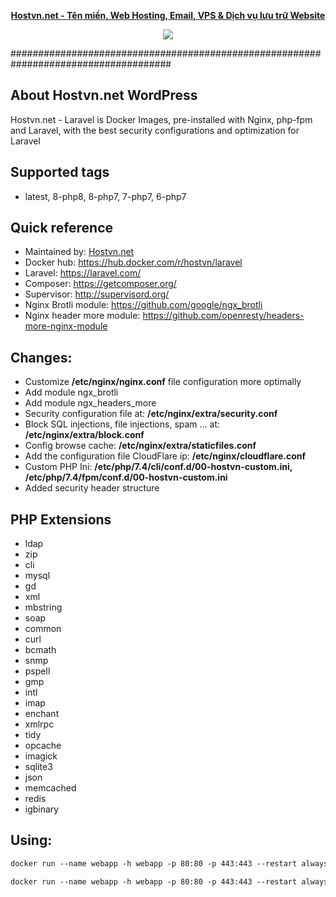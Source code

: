 
<p align="center"><strong><a href="https://hostvn.net">Hostvn.net - Tên miền, Web Hosting, Email, VPS &amp; Dịch vụ lưu trữ Website</a></strong></p>
<p align="center"> <img src="https://blog.hostvn.net/wp-content/uploads/2020/07/logo-big-2.png" /> </p>

#####################################################################################

## About Hostvn.net WordPress

Hostvn.net - Laravel is Docker Images, pre-installed with Nginx, php-fpm and Laravel, with the best security configurations and optimization for Laravel

## Supported tags

- latest, 8-php8, 8-php7, 7-php7, 6-php7

## Quick reference

- Maintained by: <a href="https://hostvn.net">Hostvn.net</a>
- Docker hub: https://hub.docker.com/r/hostvn/laravel
- Laravel: https://laravel.com/
- Composer: https://getcomposer.org/
- Supervisor: http://supervisord.org/
- Nginx Brotli module: https://github.com/google/ngx_brotli
- Nginx header more module: https://github.com/openresty/headers-more-nginx-module

## Changes:

- Customize <b>/etc/nginx/nginx.conf</b> file configuration more optimally
- Add module ngx_brotli
- Add module ngx_headers_more
- Security configuration file at: <b>/etc/nginx/extra/security.conf</b>
- Block SQL injections, file injections, spam ... at: <b>/etc/nginx/extra/block.conf</b>
- Config browse cache: <b>/etc/nginx/extra/staticfiles.conf</b>
- Add the configuration file CloudFlare ip: <b>/etc/nginx/cloudflare.conf</b>
- Custom PHP Ini: <b>/etc/php/7.4/cli/conf.d/00-hostvn-custom.ini, /etc/php/7.4/fpm/conf.d/00-hostvn-custom.ini</b>
- Added security header structure

## PHP Extensions

- ldap
- zip
- cli
- mysql
- gd
- xml
- mbstring
- soap
- common
- curl
- bcmath
- snmp
- pspell
- gmp
- intl
- imap
- enchant
- xmlrpc
- tidy
- opcache
- imagick
- sqlite3
- json
- memcached
- redis
- igbinary

## Using:

```html
docker run --name webapp -h webapp -p 80:80 -p 443:443 --restart always -v ./web:/usr/share/nginx/html -d hostvn/laravel:8-php8
```

```html
docker run --name webapp -h webapp -p 80:80 -p 443:443 --restart always -v ./web:/usr/share/nginx/html -d hostvn/laravel:8-php8
```

